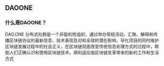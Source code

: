 ## DAOONE

### 什么是DAOONE？

DAO.ONE
分布式社群是一个非盈利性组织，通过举办常规活动，汇聚、解释和传播区块链协议的最新信息、技术表现及对和全球的潜在影响，孕化项目的同时维护区块链发展过程中的社会正义，在区块链彻底改变传统信息处理方式的过程中，帮助人们正确认识和使用区块链技术，顺利适应由区块链变革带来的新的工作和生活方式